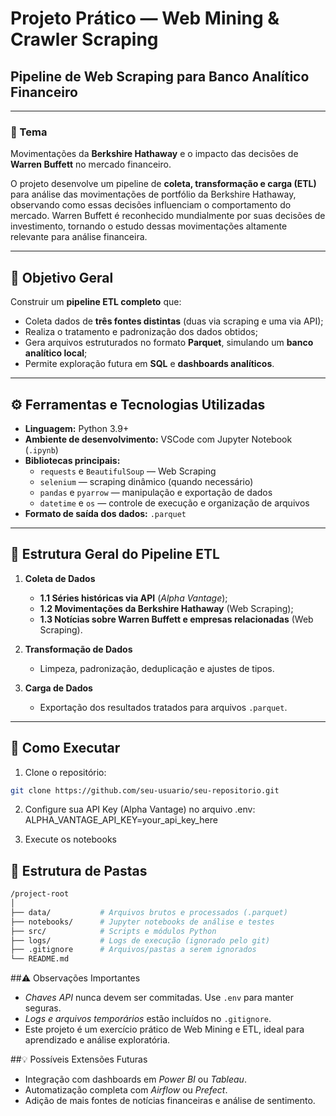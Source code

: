 # Projeto Prático — Web Mining & Crawler Scraping

## Pipeline de Web Scraping para Banco Analítico Financeiro

---

### 📘 Tema
Movimentações da **Berkshire Hathaway** e o impacto das decisões de **Warren Buffett** no mercado financeiro.

O projeto desenvolve um pipeline de **coleta, transformação e carga (ETL)** para análise das movimentações de portfólio da Berkshire Hathaway, observando como essas decisões influenciam o comportamento do mercado. Warren Buffett é reconhecido mundialmente por suas decisões de investimento, tornando o estudo dessas movimentações altamente relevante para análise financeira.

---

## 🧠 Objetivo Geral

Construir um **pipeline ETL completo** que:

- Coleta dados de **três fontes distintas** (duas via scraping e uma via API);
- Realiza o tratamento e padronização dos dados obtidos;
- Gera arquivos estruturados no formato **Parquet**, simulando um **banco analítico local**;
- Permite exploração futura em **SQL** e **dashboards analíticos**.

---

## ⚙️ Ferramentas e Tecnologias Utilizadas

- **Linguagem:** Python 3.9+
- **Ambiente de desenvolvimento:** VSCode com Jupyter Notebook (`.ipynb`)
- **Bibliotecas principais:**
  - `requests` e `BeautifulSoup` — Web Scraping
  - `selenium` — scraping dinâmico (quando necessário)
  - `pandas` e `pyarrow` — manipulação e exportação de dados
  - `datetime` e `os` — controle de execução e organização de arquivos
- **Formato de saída dos dados:** `.parquet`

---

## 🧩 Estrutura Geral do Pipeline ETL

1. **Coleta de Dados**
   - **1.1 Séries históricas via API** (*Alpha Vantage*);
   - **1.2 Movimentações da Berkshire Hathaway** (Web Scraping);
   - **1.3 Notícias sobre Warren Buffett e empresas relacionadas** (Web Scraping).

2. **Transformação de Dados**
   - Limpeza, padronização, deduplicação e ajustes de tipos.

3. **Carga de Dados**
   - Exportação dos resultados tratados para arquivos `.parquet`.

---

## 📝 Como Executar

1. Clone o repositório:
```bash
git clone https://github.com/seu-usuario/seu-repositorio.git
```

2. Configure sua API Key (Alpha Vantage) no arquivo .env:
   ALPHA_VANTAGE_API_KEY=your_api_key_here

3. Execute os notebooks

## 📂 Estrutura de Pastas
```bash
/project-root
│
├── data/           # Arquivos brutos e processados (.parquet)
├── notebooks/      # Jupyter notebooks de análise e testes
├── src/            # Scripts e módulos Python
├── logs/           # Logs de execução (ignorado pelo git)
├── .gitignore      # Arquivos/pastas a serem ignorados
└── README.md
```

##⚠️ Observações Importantes
- *Chaves API* nunca devem ser commitadas. Use ```.env``` para manter seguras.
- *Logs e arquivos temporários* estão incluídos no ```.gitignore```.
- Este projeto é um exercício prático de Web Mining e ETL, ideal para aprendizado e análise exploratória.

##💡 Possíveis Extensões Futuras
- Integração com dashboards em *Power BI* ou *Tableau*.
- Automatização completa com *Airflow* ou *Prefect*.
- Adição de mais fontes de notícias financeiras e análise de sentimento.
